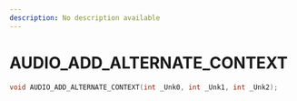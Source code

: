 ```yaml
---
description: No description available 
---
```


# AUDIO_ADD_ALTERNATE_CONTEXT

```cpp
void AUDIO_ADD_ALTERNATE_CONTEXT(int _Unk0, int _Unk1, int _Unk2);
```